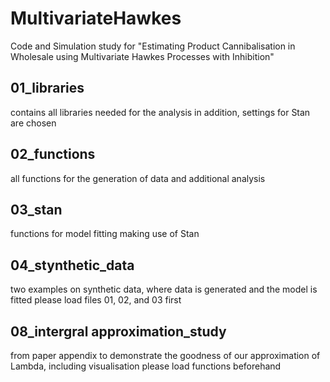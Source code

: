 # MultivariateHawkes
Code and Simulation study for "Estimating Product Cannibalisation in Wholesale using Multivariate Hawkes Processes with Inhibition"


## 01_libraries
contains all libraries needed for the analysis
in addition, settings for Stan are chosen

## 02_functions
all functions for the generation of data and additional analysis

## 03_stan
functions for model fitting making use of Stan

## 04_stynthetic_data
two examples on synthetic data, where data is generated and the model is fitted
please load files 01, 02, and 03 first

## 08_intergral approximation_study
from paper appendix to demonstrate the goodness of our approximation of Lambda, including visualisation
please load functions beforehand
